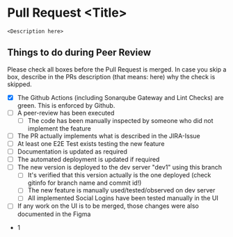 # Pull Request \<Title>
`<Description here>`
## Things to do during Peer Review
Please check all boxes before the Pull Request is merged. In case you skip a box, describe in the PRs description (that means: here) why the check is skipped.
- [x] The Github Actions (including Sonarqube Gateway and Lint Checks) are green. This is enforced by Github. 
- [ ] A peer-review has been executed
  - [ ] The code has been manually inspected by someone who did not implement the feature
- [ ] The PR actually implements what is described in the JIRA-Issue
- [ ] At least one E2E Test exists testing the new feature
- [ ] Documentation is updated as required
- [ ] The automated deployment is updated if required
- [ ] The new version is deployed to the dev server "dev1" using this branch
  - [ ] It's verified that this version actually is the one deployed (check gitinfo for branch name and commit id!)
  - [ ] The new feature is manually used/tested/observed on dev server
  - [ ] All implemented Social Logins have been tested manually in the UI
- [ ] If any work on the UI is to be merged, those changes were also documented in the Figma
- 1
